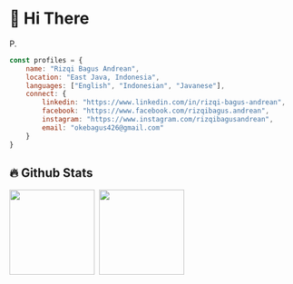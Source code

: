 # 👏 Hi There
<p>P.</p>

```javascript
const profiles = {
    name: "Rizqi Bagus Andrean",
    location: "East Java, Indonesia",
    languages: ["English", "Indonesian", "Javanese"],
    connect: {
        linkedin: "https://www.linkedin.com/in/rizqi-bagus-andrean",
        facebook: "https://www.facebook.com/rizqibagus.andrean",
        instagram: "https://www.instagram.com/rizqibagusandrean",
        email: "okebagus426@gmail.com"
    }
}
```

## 🔥 Github Stats
<div style='display: flex; gap: 0.5rem;'>
<img style="height: 150px; width: auto;" src="https://github-readme-stats-three-flame-74.vercel.app/api?username=bagusok&theme=outrun&show_icons=true" />
<img style="height: 150px; width: auto;" src="https://github-readme-stats-three-flame-74.vercel.app/api/top-langs/?username=bagusok&layout=compact&theme=tokyonight" />
</div>






